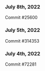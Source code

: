 ### July 8th, 2022

Commit #25600

### July 5th, 2022

Commit #314353


### July 4th, 2022

Commit #72281
